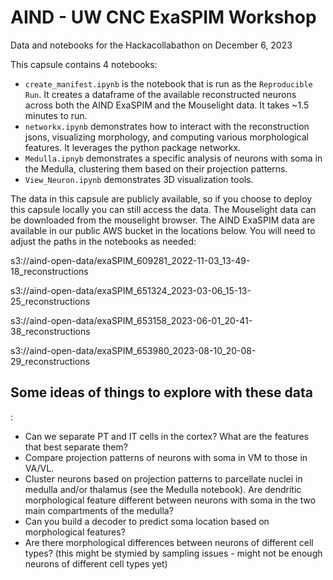 # AIND - UW CNC ExaSPIM Workshop

Data and notebooks for the Hackacollabathon on December 6, 2023

This capsule contains 4 notebooks:
- `create_manifest.ipynb` is the notebook that is run as the `Reproducible Run`. It creates a dataframe of the available reconstructed neurons across both the AIND ExaSPIM and the Mouselight data. It takes ~1.5 minutes to run.
- `networkx.ipynb` demonstrates how to interact with the reconstruction jsons, visualizing morphology, and computing various morphological features. It leverages the python package networkx.
- `Medulla.ipnyb` demonstrates a specific analysis of neurons with soma in the Medulla, clustering them based on their projection patterns.
- `View_Neuron.ipynb` demonstrates 3D visualization tools.

The data in this capsule are publicly available, so if you choose to deploy this capsule locally you can still access the data.
The Mouselight data can be downloaded from the mouselight browser.
The AIND ExaSPIM data are available in our public AWS bucket in the locations below. You will need to adjust the paths in the notebooks as needed:

s3://aind-open-data/exaSPIM_609281_2022-11-03_13-49-18_reconstructions

s3://aind-open-data/exaSPIM_651324_2023-03-06_15-13-25_reconstructions

s3://aind-open-data/exaSPIM_653158_2023-06-01_20-41-38_reconstructions

s3://aind-open-data/exaSPIM_653980_2023-08-10_20-08-29_reconstructions



<h2>Some ideas of things to explore with these data</h2>:

- Can we separate PT and IT cells in the cortex? What are the features that best separate them?
- Compare projection patterns of neurons with soma in VM to those in VA/VL.
- Cluster neurons based on projection patterns to parcellate nuclei in medulla and/or thalamus (see the Medulla notebook). Are dendritic morphological feature different between neurons with soma in the two main compartments of the medulla?
- Can you build a decoder to predict soma location based on morphological features?
- Are there morphological differences between neurons of different cell types? (this might be stymied by sampling issues - might not be enough neurons of different cell types yet)


